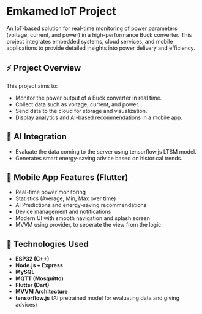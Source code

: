 # Emkamed IoT Project

An IoT-based solution for real-time monitoring of power parameters (voltage, current, and power) in a high-performance Buck converter. This project integrates embedded systems, cloud services, and mobile applications to provide detailed insights into power delivery and efficiency.

## ⚡ Project Overview

This project aims to:
- Monitor the power output of a Buck converter in real time.
- Collect data such as voltage, current, and power.
- Send data to the cloud for storage and visualization.
- Display analytics and AI-based recommendations in a mobile app.

## 🧠 AI Integration

- Evaluate the data coming to the server using tensorflow.js LTSM model.
- Generates smart energy-saving advice based on historical trends.

## 📱 Mobile App Features (Flutter)
- Real-time power monitoring
- Statistics (Average, Min, Max over time)
- AI Predictions and energy-saving recommendations
- Device management and notifications
- Modern UI with smooth navigation and splash screen
- MVVM using provider, to seperate the view from the logic
  
## 🔧 Technologies Used

- **ESP32 (C++)**
- **Node.js + Express**
- **MySQL**
- **MQTT (Mosquitto)**
- **Flutter (Dart)**
- **MVVM Architecture**
- **tensorflow.js** (AI pretrained model for evaluating data and giving advices)

